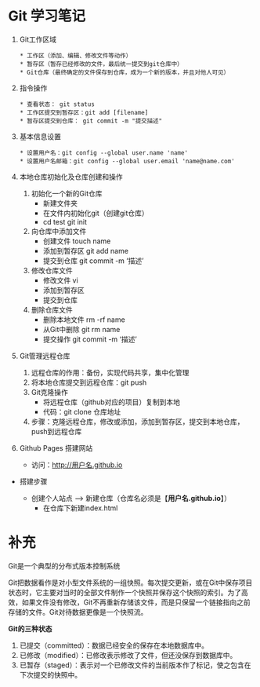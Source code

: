 # Git 学习笔记

1. Git工作区域

       * 工作区（添加、编辑、修改文件等动作）
       * 暂存区（暂存已经修改的文件，最后统一提交到git仓库中）
       * Git仓库（最终确定的文件保存到仓库，成为一个新的版本，并且对他人可见）

2. 指令操作

       * 查看状态： git status
       * 工作区提交到暂存区：git add [filename]
       * 暂存区提交到仓库： git commit -m "提交描述"

3. 基本信息设置

       * 设置用户名：git config --global user.name 'name'
       * 设置用户名邮箱：git config --global user.email 'name@name.com'

4. 本地仓库初始化及仓库创建和操作

   1. 初始化一个新的Git仓库
      * 新建文件夹
      * 在文件内初始化git（创建git仓库）
      *   cd test     git init
   2. 向仓库中添加文件
      * 创建文件 touch name
      * 添加到暂存区  git add name
      * 提交到仓库  git commit -m ‘描述’
   3. 修改仓库文件
      * 修改文件  vi
      * 添加到暂存区
      * 提交到仓库
   4. 删除仓库文件
      * 删除本地文件 rm -rf name
      * 从Git中删除 git rm name
      * 提交操作 git commit -m ‘描述’

5. Git管理远程仓库

   1. 远程仓库的作用：备份，实现代码共享，集中化管理
   2. 将本地仓库提交到远程仓库：git push
   3. Git克隆操作
      * 将远程仓库（github对应的项目）复制到本地
      * 代码：git clone 仓库地址
   4. 步骤：克隆远程仓库，修改或添加，添加到暂存区，提交到本地仓库，push到远程仓库

6. Github Pages 搭建网站

   * 访问：http://用户名.github.io
* 搭建步骤
   
  * 创建个人站点 --> 新建仓库（仓库名必须是【**用户名.github.io**】）
     * 在仓库下新建index.html
   





# 补充

Git是一个典型的分布式版本控制系统

Git把数据看作是对小型文件系统的一组快照。每次提交更新，或在Git中保存项目状态时，它主要对当时的全部文件制作一个快照并保存这个快照的索引。为了高效，如果文件没有修改，Git不再重新存储该文件，而是只保留一个链接指向之前存储的文件。Git对待数据更像是一个快照流。

**Git的三种状态**

1. 已提交（committed）：数据已经安全的保存在本地数据库中。
2. 已修改（modified）：已修改表示修改了文件，但还没保存到数据库中。
3. 已暂存（staged）：表示对一个已修改文件的当前版本作了标记，使之包含在下次提交的快照中。

